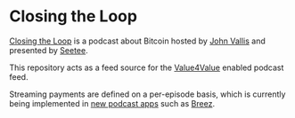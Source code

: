 # Closing the Loop

[Closing the Loop](https://podcastindex.org/podcast/4058673) is a podcast about Bitcoin hosted by [John Vallis](https://twitter.com/johnkvallis) and presented by [Seetee](https://www.seetee.io/).

This repository acts as a feed source for the [Value4Value](http://value4value.io) enabled podcast feed.

Streaming payments are defined on a per-episode basis, which is currently being implemented in [new podcast apps](http://newpodcastapps.com) such as [Breez](https://breez.technology/).
